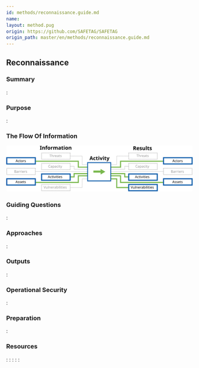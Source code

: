 ```yaml
---
id: methods/reconnaissance.guide.md
name: 
layout: method.pug
origin: https://github.com/SAFETAG/SAFETAG
origin_path: master/en/methods/reconnaissance.guide.md
---
```

## Reconnaissance

### Summary
:[](../methods/reconnaissance/summary.md)
### Purpose
:[](../methods/reconnaissance/purpose.md)
### The Flow Of Information
![Reconnaissance Information Flow](images/info_flows/reconnaissance.svg)

### Guiding Questions
:[](../methods/reconnaissance/guiding_questions.md)
### Approaches
:[](../methods/reconnaissance/approaches.md)
### Outputs
:[](../methods/reconnaissance/output.md)
### Operational Security
:[](../methods/reconnaissance/operational_security.md)
### Preparation
:[](../methods/reconnaisance/preparation.md)



### Resources
<div class="greybox">

:[](../references/open_source_intel.md)
:[](../references/org_info_gathering.md)
:[](../references/advanced_searching.md)
:[](../references/pastebin_searching.md)
:[](../references/recon-ng.md)
</div>



